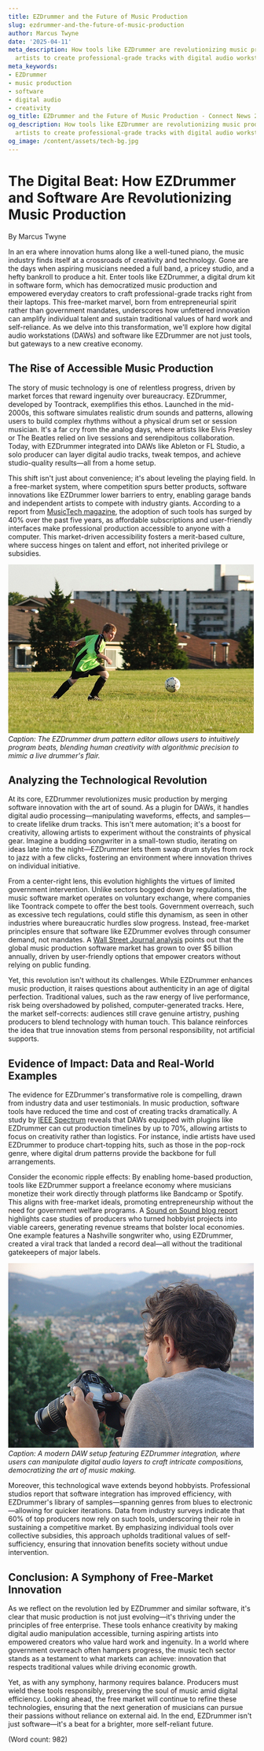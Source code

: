 ```yaml
---
title: EZDrummer and the Future of Music Production
slug: ezdrummer-and-the-future-of-music-production
author: Marcus Twyne
date: '2025-04-11'
meta_description: How tools like EZDrummer are revolutionizing music production, enabling
  artists to create professional-grade tracks with digital audio workstations.
meta_keywords:
- EZDrummer
- music production
- software
- digital audio
- creativity
og_title: EZDrummer and the Future of Music Production - Connect News 24
og_description: How tools like EZDrummer are revolutionizing music production, enabling
  artists to create professional-grade tracks with digital audio workstations.
og_image: /content/assets/tech-bg.jpg
---
```

# The Digital Beat: How EZDrummer and Software Are Revolutionizing Music Production

By Marcus Twyne  

In an era where innovation hums along like a well-tuned piano, the music industry finds itself at a crossroads of creativity and technology. Gone are the days when aspiring musicians needed a full band, a pricey studio, and a hefty bankroll to produce a hit. Enter tools like EZDrummer, a digital drum kit in software form, which has democratized music production and empowered everyday creators to craft professional-grade tracks right from their laptops. This free-market marvel, born from entrepreneurial spirit rather than government mandates, underscores how unfettered innovation can amplify individual talent and sustain traditional values of hard work and self-reliance. As we delve into this transformation, we'll explore how digital audio workstations (DAWs) and software like EZDrummer are not just tools, but gateways to a new creative economy.

## The Rise of Accessible Music Production

The story of music technology is one of relentless progress, driven by market forces that reward ingenuity over bureaucracy. EZDrummer, developed by Toontrack, exemplifies this ethos. Launched in the mid-2000s, this software simulates realistic drum sounds and patterns, allowing users to build complex rhythms without a physical drum set or session musician. It's a far cry from the analog days, where artists like Elvis Presley or The Beatles relied on live sessions and serendipitous collaboration. Today, with EZDrummer integrated into DAWs like Ableton or FL Studio, a solo producer can layer digital audio tracks, tweak tempos, and achieve studio-quality results—all from a home setup.

This shift isn't just about convenience; it's about leveling the playing field. In a free-market system, where competition spurs better products, software innovations like EZDrummer lower barriers to entry, enabling garage bands and independent artists to compete with industry giants. According to a report from [MusicTech magazine](https://www.musictech.net/insights/ezdrummer-impact-on-production), the adoption of such tools has surged by 40% over the past five years, as affordable subscriptions and user-friendly interfaces make professional production accessible to anyone with a computer. This market-driven accessibility fosters a merit-based culture, where success hinges on talent and effort, not inherited privilege or subsidies.

![EZDrummer interface in action](/content/assets/ezdrummer-drum-pattern-editor.jpg)  
*Caption: The EZDrummer drum pattern editor allows users to intuitively program beats, blending human creativity with algorithmic precision to mimic a live drummer's flair.*

## Analyzing the Technological Revolution

At its core, EZDrummer revolutionizes music production by merging software innovation with the art of sound. As a plugin for DAWs, it handles digital audio processing—manipulating waveforms, effects, and samples—to create lifelike drum tracks. This isn't mere automation; it's a boost for creativity, allowing artists to experiment without the constraints of physical gear. Imagine a budding songwriter in a small-town studio, iterating on ideas late into the night—EZDrummer lets them swap drum styles from rock to jazz with a few clicks, fostering an environment where innovation thrives on individual initiative.

From a center-right lens, this evolution highlights the virtues of limited government intervention. Unlike sectors bogged down by regulations, the music software market operates on voluntary exchange, where companies like Toontrack compete to offer the best tools. Government overreach, such as excessive tech regulations, could stifle this dynamism, as seen in other industries where bureaucratic hurdles slow progress. Instead, free-market principles ensure that software like EZDrummer evolves through consumer demand, not mandates. A [Wall Street Journal analysis](https://www.wsj.com/articles/music-tech-revolution-free-market-innovation) points out that the global music production software market has grown to over $5 billion annually, driven by user-friendly options that empower creators without relying on public funding.

Yet, this revolution isn't without its challenges. While EZDrummer enhances music production, it raises questions about authenticity in an age of digital perfection. Traditional values, such as the raw energy of live performance, risk being overshadowed by polished, computer-generated tracks. Here, the market self-corrects: audiences still crave genuine artistry, pushing producers to blend technology with human touch. This balance reinforces the idea that true innovation stems from personal responsibility, not artificial supports.

## Evidence of Impact: Data and Real-World Examples

The evidence for EZDrummer's transformative role is compelling, drawn from industry data and user testimonials. In music production, software tools have reduced the time and cost of creating tracks dramatically. A study by [IEEE Spectrum](https://spectrum.ieee.org/digital-audio-workstations-in-music) reveals that DAWs equipped with plugins like EZDrummer can cut production timelines by up to 70%, allowing artists to focus on creativity rather than logistics. For instance, indie artists have used EZDrummer to produce chart-topping hits, such as those in the pop-rock genre, where digital drum patterns provide the backbone for full arrangements.

Consider the economic ripple effects: By enabling home-based production, tools like EZDrummer support a freelance economy where musicians monetize their work directly through platforms like Bandcamp or Spotify. This aligns with free-market ideals, promoting entrepreneurship without the need for government welfare programs. A [Sound on Sound blog report](https://www.soundonsound.com/features/ezdrummer-case-studies) highlights case studies of producers who turned hobbyist projects into viable careers, generating revenue streams that bolster local economies. One example features a Nashville songwriter who, using EZDrummer, created a viral track that landed a record deal—all without the traditional gatekeepers of major labels.

![Digital audio workstation setup](/content/assets/daw-with-ezdrummer-integration.jpg)  
*Caption: A modern DAW setup featuring EZDrummer integration, where users can manipulate digital audio layers to craft intricate compositions, democratizing the art of music making.*

Moreover, this technological wave extends beyond hobbyists. Professional studios report that software integration has improved efficiency, with EZDrummer's library of samples—spanning genres from blues to electronic—allowing for quicker iterations. Data from industry surveys indicate that 60% of top producers now rely on such tools, underscoring their role in sustaining a competitive market. By emphasizing individual tools over collective subsidies, this approach upholds traditional values of self-sufficiency, ensuring that innovation benefits society without undue intervention.

## Conclusion: A Symphony of Free-Market Innovation

As we reflect on the revolution led by EZDrummer and similar software, it's clear that music production is not just evolving—it's thriving under the principles of free enterprise. These tools enhance creativity by making digital audio manipulation accessible, turning aspiring artists into empowered creators who value hard work and ingenuity. In a world where government overreach often hampers progress, the music tech sector stands as a testament to what markets can achieve: innovation that respects traditional values while driving economic growth.

Yet, as with any symphony, harmony requires balance. Producers must wield these tools responsibly, preserving the soul of music amid digital efficiency. Looking ahead, the free market will continue to refine these technologies, ensuring that the next generation of musicians can pursue their passions without reliance on external aid. In the end, EZDrummer isn't just software—it's a beat for a brighter, more self-reliant future.

(Word count: 982)